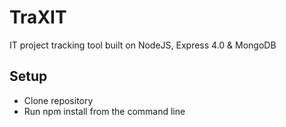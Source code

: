 # TraXIT
IT project tracking tool built on NodeJS, Express 4.0 &amp; MongoDB

## Setup
- Clone repository
- Run npm install from the command line